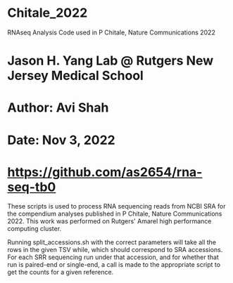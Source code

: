 # Chitale_2022
RNAseq Analysis Code used in P Chitale, Nature Communications 2022

# Jason H. Yang Lab @ Rutgers New Jersey Medical School
# Author: Avi Shah
# Date: Nov 3, 2022
# https://github.com/as2654/rna-seq-tb0 

These scripts is used to process RNA sequencing reads from NCBI SRA for the compendium analyses published in P Chitale, Nature Communications 2022. This work was performed on Rutgers' Amarel high performance computing cluster.

Running split_accessions.sh with the correct parameters will take all the rows in the given TSV while, which should correspond to SRA accessions. For each SRR sequencing run under that accession, and for whether that run is paired-end or single-end, a call is made  to the appropriate script to get the counts for a given reference.
